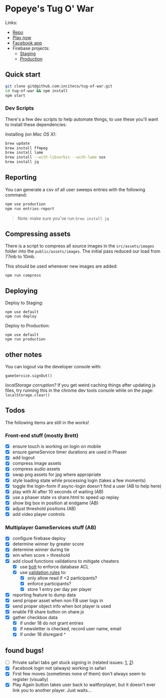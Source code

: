 # Popeye's Tug O' War

Links:
- [Repo](https://github.com/inciteco/tug-of-war)
- [Play now](https://popeyes-tug-o-war.firebaseapp.com)
- [Facebook app](https://developers.facebook.com/apps/472656139771979/dashboard/)
- Firebase projects:
  - [Staging](https://console.firebase.google.com/u/0/project/popeyes-tug-o-war/database/data)
  - [Production](https://console.firebase.google.com/u/0/project/bigboxcraveoff-prod)

## Quick start

```sh
git clone git@github.com:inciteco/tug-of-war.git
cd tug-of-war && npm install
npm start
```

### Dev Scripts

There's a few dev scripts to help automate things, to use these you'll want to install these dependencies:

Installing *(on Mac OS X)*:
```sh
brew update
brew install ffmpeg
brew install lame
brew install --with-libvorbis --with-lame sox
brew install jq
```

## Reporting

You can generate a csv of all user sweeps entries with the following command:

```sh
npm use production
npm run entries-report
```

> Note: make sure you've run `brew install jq`

## Compressing assets

There is a script to compress all source images in the `src/assets/images` folder into the `public/assets/images`. The initial pass reduced our load from 77mb to 10mb.


This should be used whenever new images are added:

```
npm run compress
```

## Deploying

Deploy to Staging:
```
npm use default
npm run deploy
```

Deploy to Production:
```
npm use default
npm run production
```

## other notes

You can logout via the developer console with:
```
gameService.signOut()
```

*localStorage corruption?*
If you get weird caching things after updating js files, try running this in the chrome dev tools console while on the page:
`localStorage.clear()`

## Todos

The following items are still in the works!

### Front-end stuff (mostly Brett)
- [x] ensure touch is working on login on mobile
- [x] ensure gameService timer durations are used in Phaser
- [x] add logout
- [x] compress image assets
- [x] compress audio assets
- [x] swap png assets for jpg where appropriate
- [x] style loading state while processing login (takes a few moments)
- [x] toggle the login-form if async-login doesn't find a user (AB to help here)
- [x] play with AI after 10 seconds of waiting (AB)
- [x] use a phaser state vs share.html to speed up replay
- [x] show big box in position at endgame (AB)
- [x] adjust threshold positions (AB)
- [x] add video player controls

### Multiplayer GameServices stuff (AB)
- [x] configure firebase deploy
- [x] determine winner by greater score
- [x] determine winner during tie
- [x] win when score > threshold
- [x] add cloud functions validations to mitigate cheaters
  - [x] use [bolt](https://github.com/firebase/bolt/blob/master/docs/language.md) to enforce database ACL
  - [x] use [validation rules](https://firebase.google.com/docs/database/security/) to:
    - [x] only allow read if <2 participants?
    - [x] enforce participants?
    - [x] store 1 entry per day per player
- [x] reporting feature to dump data
- [x] send proper asset when non FB user logs in
- [x] send proper object info when bot player is used
- [x] enable FB share button on share.js
- [x] gather checkbox data
    - [x] if under 18 do not grant entries
    - [x] if newsletter is checked, record user name, email
    - [x] if under 18 disregard ^

## found bugs!
- [ ] Private safari tabs get stuck signing in (related issues:  [1](https://stackoverflow.com/questions/28283221/firebase-authdata-from-third-party-authentication-is-always-null-in-mobile-safar), [2](https://github.com/firebase/firebaseui-web/issues/51))
- [x] Facebook login not (always) working in safari
- [x] First few moves (sometimes none of them) don't always seem to register (visually)
- [x] Play Again button takes user back to waitforplayer, but it doesn't ever link you to another player. Just waits...
